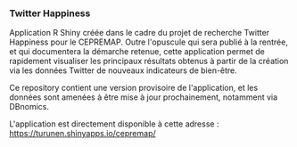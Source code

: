 
### Twitter Happiness

Application R Shiny créée dans le cadre du projet de recherche Twitter Happiness pour le CEPREMAP. 
Outre l'opuscule qui sera publié à la rentrée, et qui documentera la démarche retenue, cette application permet de rapidement visualiser les principaux résultats obtenus à partir de la création via les données Twitter de nouveaux indicateurs de bien-être. 

Ce repository contient une version provisoire de l'application, et les données sont amenées à être mise à jour prochainement, notamment via DBnomics.

L'application est directement disponible à cette adresse : https://turunen.shinyapps.io/cepremap/
